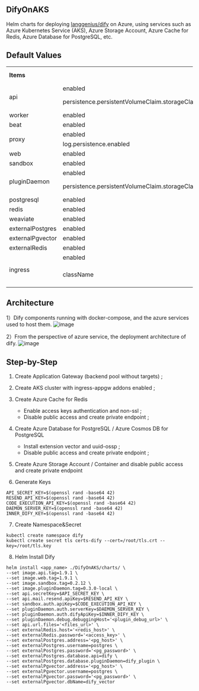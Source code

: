 ## DifyOnAKS
Helm charts for deploying [langgenius/dify](https://github.com/langgenius/dify) on Azure, using services such as Azure Kubernetes Service (AKS), Azure Storage Account, Azure Cache for Redis, Azure Database for PostgreSQL, etc.

## Default Values
<table>
    <tr>
        <td style="font-weight:bold" colspan="2">Items</td>
        <td style="font-weight:bold">Default Values</td>
    </tr>
    <tr>
        <td rowspan="2">api</td>
        <td>enabled</td>
        <td>true</td>
    </tr>
    <tr>
        <td>persistence.persistentVolumeClaim.storageClass</td>
        <td>azurefile-csi</td>
    </tr>
    <tr>
        <td>worker</td>
        <td>enabled</td>
        <td>true</td>
    </tr>
        <tr>
        <td>beat</td>
        <td>enabled</td>
        <td>false</td>
    </tr>
    <tr>
        <td rowspan="2">proxy</td>
        <td>enabled</td>
        <td>true</td>
    </tr>
    <tr>
        <td>log.persistence.enabled</td>
        <td>false</td>
    </tr>
    <tr>
        <td>web</td>
        <td>enabled</td>
        <td>true</td>
    </tr>
    <tr>
        <td>sandbox</td>
        <td>enabled</td>
        <td>true</td>
    </tr>
    <tr>
        <td rowspan="2">pluginDaemon</td>
        <td>enabled</td>
        <td>true</td>
    </tr>
    <tr>
        <td>persistence.persistentVolumeClaim.storageClass</td>
        <td>azurefile-csi</td>
    </tr>
    <tr>
        <td>postgresql</td>
        <td>enabled</td>
        <td>false</td>
    </tr>
    <tr>
        <td>redis</td>
        <td>enabled</td>
        <td>false</td>
    </tr>
    <tr>
        <td>weaviate</td>
        <td>enabled</td>
        <td>false</td>
    </tr>
    <tr>
        <td>externalPostgres</td>
        <td>enabled</td>
        <td>true</td>
    </tr>
    <tr>
        <td>externalPgvector</td>
        <td>enabled</td>
        <td>true</td>
    </tr>
    <tr>
        <td>externalRedis</td>
        <td>enabled</td>
        <td>true</td>
    </tr>
    <tr>
        <td rowspan="2">ingress</td>
        <td>enabled</td>
        <td>false</td>
    </tr>
    <tr>
        <td>className</td>
        <td>azure-application-gateway</td>
    </tr>
</table>

## Architecture

1）Dify components running with docker-compose, and the azure services used to host them.
![image](https://github.com/user-attachments/assets/84a3edd0-6475-4c34-918a-79a72d605a68)


2）From the perspective of azure service, the deployment architecture of dify.
![image](https://github.com/user-attachments/assets/c5e28365-54f1-46f3-ad65-8f7c9bc1bf11)

## Step-by-Step

1) Create Application Gateway (backend pool without targets) ;
2) Create AKS cluster with ingress-appgw addons enabled ;
3) Create Azure Cache for Redis 
    - Enable access keys authentication and non-ssl ;
    - Disable public access and create private endpoint ;
4) Create Azure Database for PostgreSQL / Azure Cosmos DB for PostgreSQL
    - Install extension vector and uuid-ossp ;
    - Disable public access and create private endpoint ;
5) Create Azure Storage Account / Container and disable public access and create private endpoint 

6) Generate Keys
```
API_SECRET_KEY=$(openssl rand -base64 42)
RESEND_API_KEY=$(openssl rand -base64 42)
CODE_EXECUTION_API_KEY=$(openssl rand -base64 42)
DAEMON_SERVER_KEY=$(openssl rand -base64 42)
INNER_DIFY_KEY=$(openssl rand -base64 42)
```

7) Create Namespace&Secret
```
kubectl create namespace dify
kubectl create secret tls certs-dify --cert=/root/tls.crt --key=/root/tls.key 
```

8) Helm Install Dify
```
helm install <app_name> ./DifyOnAKS/charts/ \
--set image.api.tag=1.9.1 \
--set image.web.tag=1.9.1 \
--set image.sandbox.tag=0.2.12 \
--set image.pluginDaemon.tag=0.3.0-local \
--set api.secretKey=$API_SECRET_KEY \
--set api.mail.resend.apiKey=$RESEND_API_KEY \
--set sandbox.auth.apiKey=$CODE_EXECUTION_API_KEY \
--set pluginDaemon.auth.serverKey=$DAEMON_SERVER_KEY \
--set pluginDaemon.auth.difyApiKey=$INNER_DIFY_KEY \
--set pluginDaemon.debug.debuggingHost='<plugin_debug_url>' \
--set api.url.files='<files_url>' \
--set externalRedis.host='<redis_host>' \
--set externalRedis.password='<access_key>' \
--set externalPostgres.address='<pg_host>' \
--set externalPostgres.username=postgres \
--set externalPostgres.password='<pg_password>' \
--set externalPostgres.database.api=dify \
--set externalPostgres.database.pluginDaemon=dify_plugin \
--set externalPgvector.address='<pg_host>' \
--set externalPgvector.username=postgres \
--set externalPgvector.password='<pg_password>' \
--set externalPgvector.dbName=dify_vector
```